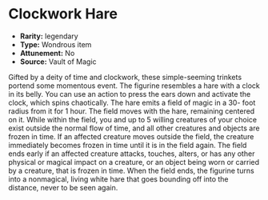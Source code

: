 
# Clockwork Hare

* **Rarity:** legendary
* **Type:** Wondrous item
* **Attunement:** No
* **Source:** Vault of Magic


Gifted by a deity of time and clockwork, these simple-seeming trinkets portend some momentous event. The figurine resembles a hare with a clock in its belly. You can use an action to press the ears down and activate the clock, which spins chaotically. The hare emits a field of magic in a 30- foot radius from it for 1 hour. The field moves with the hare, remaining centered on it. While within the field, you and up to 5 willing creatures of your choice exist outside the normal flow of time, and all other creatures and objects are frozen in time. If an affected creature moves outside the field, the creature immediately becomes frozen in time until it is in the field again. The field ends early if an affected creature attacks, touches, alters, or has any other physical or magical impact on a creature, or an object being worn or carried by a creature, that is frozen in time. When the field ends, the figurine turns into a nonmagical, living white hare that goes bounding off into the distance, never to be seen again.
